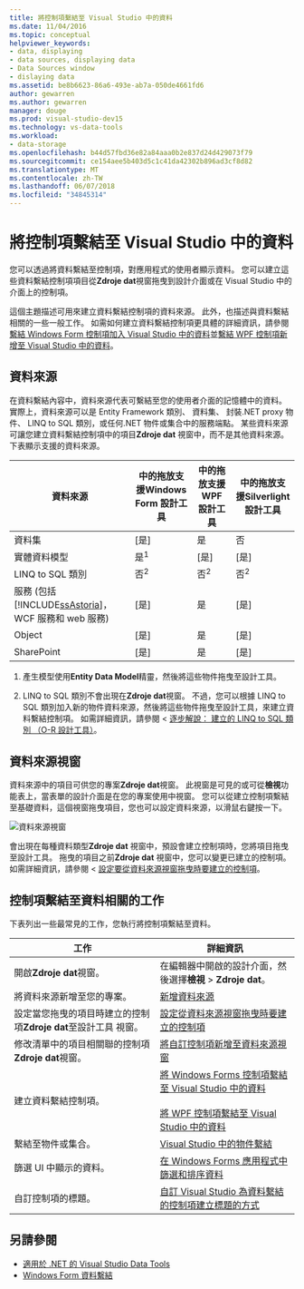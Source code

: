 ```yaml
---
title: 將控制項繫結至 Visual Studio 中的資料
ms.date: 11/04/2016
ms.topic: conceptual
helpviewer_keywords:
- data, displaying
- data sources, displaying data
- Data Sources window
- dislaying data
ms.assetid: be8b6623-86a6-493e-ab7a-050de4661fd6
author: gewarren
ms.author: gewarren
manager: douge
ms.prod: visual-studio-dev15
ms.technology: vs-data-tools
ms.workload:
- data-storage
ms.openlocfilehash: b44d57fbd36e82a84aaa0b2e837d24d429073f79
ms.sourcegitcommit: ce154aee5b403d5c1c41da42302b896ad3cf8d82
ms.translationtype: MT
ms.contentlocale: zh-TW
ms.lasthandoff: 06/07/2018
ms.locfileid: "34845314"
---
```

# <a name="bind-controls-to-data-in-visual-studio"></a>將控制項繫結至 Visual Studio 中的資料
您可以透過將資料繫結至控制項，對應用程式的使用者顯示資料。 您可以建立這些資料繫結控制項項目從**Zdroje dat**視窗拖曳到設計介面或在 Visual Studio 中的介面上的控制項。

 這個主題描述可用來建立資料繫結控制項的資料來源。 此外，也描述與資料繫結相關的一些一般工作。 如需如何建立資料繫結控制項更具體的詳細資訊，請參閱[繫結 Windows Form 控制項加入 Visual Studio 中的資料](../data-tools/bind-windows-forms-controls-to-data-in-visual-studio.md)並[繫結 WPF 控制項新增至 Visual Studio 中的資料](../data-tools/bind-wpf-controls-to-data-in-visual-studio.md)。

## <a name="data-sources"></a>資料來源
 在資料繫結內容中，資料來源代表可繫結至您的使用者介面的記憶體中的資料。 實際上，資料來源可以是 Entity Framework 類別、 資料集、 封裝.NET proxy 物件、 LINQ to SQL 類別，或任何.NET 物件或集合中的服務端點。 某些資料來源可讓您建立資料繫結控制項中的項目**Zdroje dat**  視窗中，而不是其他資料來源。 下表顯示支援的資料來源。

|資料來源|中的拖放支援**Windows Form 設計工具**|中的拖放支援**WPF 設計工具**|中的拖放支援**Silverlight 設計工具**|
|-----------------|---------------------------------------------------------------|-----------------------------------------------------|-------------------------------------------------------------|
|資料集|[是]|是|否|
|實體資料模型|是<sup>1</sup>|[是]|[是]|
|LINQ to SQL 類別|否<sup>2</sup>|否<sup>2</sup>|否<sup>2</sup>|
|服務 (包括[!INCLUDE[ssAstoria](../data-tools/includes/ssastoria_md.md)]，WCF 服務和 web 服務)|[是]|是|[是]|
|Object|[是]|是|[是]|
|SharePoint|[是]|是|[是]|

 1. 產生模型使用**Entity Data Model**精靈，然後將這些物件拖曳至設計工具。

 2. LINQ to SQL 類別不會出現在**Zdroje dat**視窗。 不過，您可以根據 LINQ to SQL 類別加入新的物件資料來源，然後將這些物件拖曳至設計工具，來建立資料繫結控制項。 如需詳細資訊，請參閱 <<c0> [ 逐步解說： 建立的 LINQ to SQL 類別 （O-R 設計工具）](how-to-create-linq-to-sql-classes-mapped-to-tables-and-views-o-r-designer.md)。

## <a name="data-sources-window"></a>資料來源視窗
 資料來源中的項目可供您的專案**Zdroje dat**視窗。 此視窗是可見的或可從**檢視**功能表上，當表單的設計介面是在您的專案使用中視窗。 您可以從建立控制項繫結至基礎資料，這個視窗拖曳項目，您也可以設定資料來源，以滑鼠右鍵按一下。

 ![資料來源視窗](../data-tools/media/raddata-data-sources-window.png)

 會出現在每種資料類型**Zdroje dat**  視窗中，預設會建立控制項時，您將項目拖曳至設計工具。 拖曳的項目之前**Zdroje dat**  視窗中，您可以變更已建立的控制項。 如需詳細資訊，請參閱 <<c0> [ 設定要從資料來源視窗拖曳時要建立的控制項](../data-tools/set-the-control-to-be-created-when-dragging-from-the-data-sources-window.md)。

## <a name="tasks-involved-in-binding-controls-to-data"></a>控制項繫結至資料相關的工作
 下表列出一些最常見的工作，您執行將控制項繫結至資料。

|工作|詳細資訊|
|----------|----------------------|
|開啟**Zdroje dat**視窗。|在編輯器中開啟的設計介面，然後選擇**檢視** > **Zdroje dat**。|
|將資料來源新增至您的專案。|[新增資料來源](../data-tools/add-new-data-sources.md)|
|設定當您拖曳的項目時建立的控制項**Zdroje dat**至設計工具 視窗。|[設定從資料來源視窗拖曳時要建立的控制項](../data-tools/set-the-control-to-be-created-when-dragging-from-the-data-sources-window.md)|
|修改清單中的項目相關聯的控制項**Zdroje dat**視窗。|[將自訂控制項新增至資料來源視窗](../data-tools/add-custom-controls-to-the-data-sources-window.md)|
|建立資料繫結控制項。|[將 Windows Forms 控制項繫結至 Visual Studio 中的資料](../data-tools/bind-windows-forms-controls-to-data-in-visual-studio.md)<br /><br /> [將 WPF 控制項繫結至 Visual Studio 中的資料](../data-tools/bind-wpf-controls-to-data-in-visual-studio.md)|
|繫結至物件或集合。|[Visual Studio 中的物件繫結](../data-tools/bind-objects-in-visual-studio.md)|
|篩選 UI 中顯示的資料。|[在 Windows Forms 應用程式中篩選和排序資料](../data-tools/filter-and-sort-data-in-a-windows-forms-application.md)|
|自訂控制項的標題。|[自訂 Visual Studio 為資料繫結的控制項建立標題的方式](../data-tools/customize-how-visual-studio-creates-captions-for-data-bound-controls.md)|

## <a name="see-also"></a>另請參閱

- [適用於 .NET 的 Visual Studio Data Tools](../data-tools/visual-studio-data-tools-for-dotnet.md)
- [Windows Form 資料繫結](/dotnet/framework/winforms/windows-forms-data-binding)